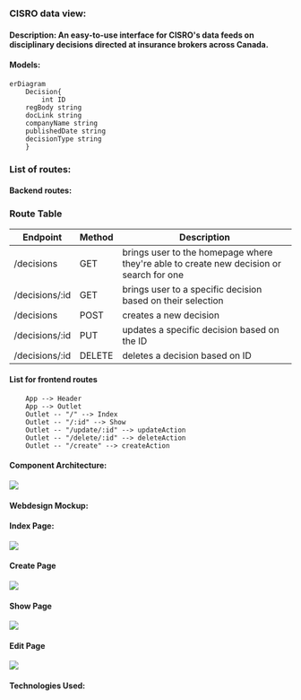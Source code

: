### CISRO data view:

#### Description: An easy-to-use interface for CISRO's data feeds on disciplinary decisions directed at insurance brokers across Canada.

#### Models:


```mermaid
erDiagram
    Decision{
        int ID
    regBody string
    docLink string
    companyName string
    publishedDate string
    decisionType string
    }
```
### List of routes:
#### Backend routes:


### Route Table
| Endpoint | Method | Description |
| -------- | -------- | -------- |
| /decisions | GET | brings user to the homepage where they're able to create new decision or search for one 
| /decisions/:id | GET | brings user to a specific decision based on their selection
| /decisions | POST | creates a new decision |
| /decisions/:id | PUT | updates a specific decision based on the ID |
| /decisions/:id | DELETE | deletes a decision based on ID | 


#### List for frontend routes

```
    App --> Header
    App --> Outlet
    Outlet -- "/" --> Index 
    Outlet -- "/:id" --> Show
    Outlet -- "/update/:id" --> updateAction
    Outlet -- "/delete/:id" --> deleteAction
    Outlet -- "/create" --> createAction
```

#### Component Architecture:

<img src="https://i.imgur.com/tHkYmZ8.png">

#### Webdesign Mockup:

#### Index Page:

<img src="https://i.imgur.com/hOpMeLI.png">

#### Create Page

<img src="https://i.imgur.com/WsZJq4y.png">

#### Show Page

<img src="https://i.imgur.com/CfIhvp3.png">

#### Edit Page

<img src="https://i.imgur.com/4yeTx12.png">


#### Technologies Used:
